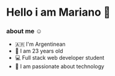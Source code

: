 # Hello i am Mariano 👋

### about me ☺

- 🇦🇷 I'm Argentinean
- 🍰 I am 23 years old
- 💻 Full stack web developer student
- 🦾 I am passionate about technology 
